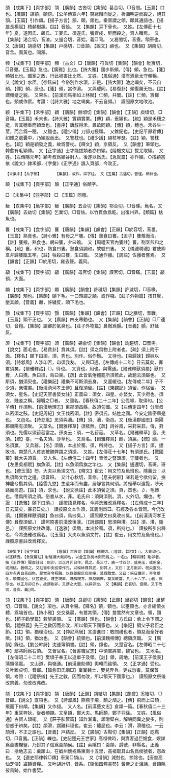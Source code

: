 <!-- { "loadSidebar": true } -->
颌	【戌集下】【頁字部】	頜	【廣韻】古沓切【集韻】葛合切，□音閤。【玉篇】口也。【廣韻】頜頷，頤傍。【公羊傳宣六年】獒躇階而從之，祈彌明逆而踆之，絕其頷。【玉篇】引作頜。【揚子方言】頷、頤，頜也。秦晉謂之頜，頤其通語也。【揚雄長楊賦】稽顙樹頜。【註】音蛤。　又【集韻】耳下骨也。　又姓。【左傳莊十七年】夏，遂因氏、頜氏、工婁氏、須遂氏，饗齊戍，醉而殺之，齊人殲焉。　又【集韻】渴合切，音溘。又遏合切，音姶。義□同。　又曷閤切，音盍。頜車也。又【唐韻】胡感切【集韻】戸感切，□音頷。【說文】顄也。　又【集韻】胡南切，音含。面黃也。同頷。

频	【戌集下】【頁字部】	頻	〔古文〕□【唐韻】符眞切【集韻】【韻會】毗賔切，□音顰。【玉篇】急也。【廣雅】比也。【詩大雅】國步斯頻。【傳】頻，急也。【箋】頻猶比也。國家之政，行此禍害比比然。　又姓。【風俗通】漢有酒泉太守頻暢。　又【說文】水厓。【徐鉉曰】今俗別作水濵，非是。【詩大雅】池之竭矣，不云自頻。【傳】頻，厓也。【箋】頻，當作濵。　又與顰同。【易復卦】頻復厲无咎。【註】謂頻蹙之貌。　又果名。【前漢司馬相如上林賦】仁頻，幷閭。【註】仁頻，賔榔也。頻或作賔。考證：〔【詩大雅】地之竭矣，不云自頻。〕　謹照原文地改池。 

颖	【午集下】【禾字部】	穎	【唐韻】餘頃切【集韻】【韻會】【正韻】庾頃切，□音潁。【玉篇】禾末也。【詩大雅】實穎實栗。【傳】穎，垂穎也。【疏】穎是禾穗之挺，言其穗重而穎垂也。【書序】唐叔得禾，異畝同穎。【傳】穎，穗也。禾各生一莖，而合爲一穗。　又鐶也。【禮少儀】刀卻刃授穎。　又錐鋩也。【史記平原君傳】如錐之處囊中，乃穎脫而出。　又警枕也。【禮少議】穎杖琴瑟。【註】穎，警枕也。【疏】穎是穎發之義，故爲警枕。【釋文】穎，京領反。　又【韻會】筆頭也。韓愈有毛穎傳。　又【正字通】士才能拔類者亦曰穎。【陸機文賦】拔尤取穎。　又姓。【左傳隱元年】穎考叔爲潁谷封人。後遂以爲氏。【急就篇】亦作潁。○按穎當依《說文》隷禾部，《字彙》《正字通》譌入頁部，今改正。

	【未集中】【糸字部】		【集韻】，或作。詳字註。　又【玉篇】古邁切，音怪。細絲也。

颠	【戌集下】【頁字部】	顛	【正字通】俗顚字。

□	【未集中】【羽字部】	□	【玉篇】同翹。

魥	【亥集中】【魚字部】	魥	【廣韻】五合切【集韻】鄂合切，□音礏。魚名。又【廣韻】去劫切【集韻】乞業切，□音怯。以竹貫魚爲乾。出復州界。【類篇】枯魚也。

饔	【戌集下】【食字部】	饔	【唐韻】【集韻】【韻會】【正韻】□於容切，音邕。【玉篇】熟食也。【詩小雅】有母之尸饔。【傳】熟食曰饔。【孟子】饔飧而治。【註】饔飧，熟食也。朝曰饔，夕曰飧。　又【周禮天官內饔註】饔，割烹煎和之稱。【疏】饔，和也，熟食曰饔。熟食須調和，故號曰饔。　又【儀禮聘禮】君使卿韋弁歸饔餼五牢。【註】牲殺曰饔，生曰餼。　又通作雝。【周語】佐雝者嘗焉。　又【韻會】【正韻】□於用切，雍去聲。義同。

顢	【戌集下】【頁字部】	顢	【廣韻】母官切【集韻】謨官切，□音瞞。【玉篇】顢頇，大面。

顪	【戌集下】【頁字部】	顪	【廣韻】【韻會】許穢切【集韻】許濊切，□音喙。【廣韻】頰也。【集韻】頤下毛。一曰頰謂之顪。或作噦。【莊子外物篇】按其鬢，壓其顪。【音義】顪，許穢反，頤下毛也。

顫	【戌集下】【頁字部】	顫	【廣韻】【集韻】【韻會】【正韻】□之膳切，音戰。【玉篇】頭不正也。　又【廣韻】四支寒動也。　又【集韻】【韻會】【正韻】□尸連切，音羶。【集韻】謂審於氣臭也。【莊子外物篇】鼻徹爲顫。【音義】顫，舒延反。

须	【戌集下】【頁字部】	須	【廣韻】錫兪切【集韻】【韻會】詢趨切，□音需。【說文】面毛也。【易賁卦】賁其須。【註】須之爲物上附者也。【疏】須上附于面。【釋名】頤下曰須。須，秀也。別作。俗作鬚。　又待也。【易歸妹】歸妹以須。【詩邶風】人涉卬否，卬須我友。　又與□通。【左傳成十二年】日云莫矣，寡君須矣。【爾雅釋詁】□，待也。　又資也，用也。與需通。【爾雅釋獸須屬】獸曰釁，人曰撟，魚曰須，鳥曰狊。【疏】此皆氣倦體罷所須若此，故題云須屬也。　又斯須，猶須臾也。【禮樂記】禮樂不可斯須去身。　又遲緩也。【左傳成二年】子不少須，衆懼盡。【後漢淸河孝王傳】且復須留。【註】《東觀記》須留，作宿留。　又須女，星名。【史記天官書婺女註】正義曰：須女，四星。亦婺女，天少府也。須女，賤妾之稱，婦職之□者。　又國名。【春秋僖二十二年】公伐邾，取須句。【公羊傳】作須朐。【前漢地理志】東郡須昌縣，故須句國。又【左傳定四年】分唐叔以密須之鼓。【史記周紀】文王伐密須。【註】密須氏，姞姓之國。今安定隂密縣是也。　又邑名。【詩邶風】思須與漕。【傳】須、漕，衞邑。又【後漢郡國志】南陽郡順陽有須聚。　又菜名。【爾雅釋草】須薞無。【疏】詩谷風，采葑采菲。傳，葑須也。先儒以須葑蓯當之。孫炎云：須，一名葑蓯。　又草名。【爾雅釋草】臺，夫須。【疏】臺，一名夫須。莎草也。　又鳥名。【爾雅釋鳥】鷉，須鸁。【疏】鷉，一名須鸁。　又兵器。【名】須盾，本出於蜀。須，所持也。　又【揚子方言】須，捷敗也。南楚凡人貧衣被醜弊謂之須捷。　又姓。【左傳莊十七年】有須遂氏。【戰國策】魏大夫須賈。　又人名。【左傳僖二十四年】晉侯之豎頭須，守藏者也。　又【左思吳都賦】旗魚須。【註】以魚須爲旗之竿也。　又【集韻】逋還切，音斑。班也。【禮玉藻】笏，大夫以魚須文竹。【釋文】崔云：用文竹及魚班也。隱義云：以魚須飾文竹之邊。須音班。　又叶心秋切，音修。【息夫躬辭】嗟若是兮欲何留，撫神龍兮攬其須。【陸雲九愍】生遺年而有盡，居靜言其何須。將輕舉以遠覽，眇天路而高遊。【註】須，求也。　【說文徐註】此本須鬢之須。頁，首也。彡，毛飾也。借爲所須之須。俗書从水，非。毛氏曰：須與湏別。湏，火外切。爛也。考證：〔【逸雅】頤下曰須。〕　謹按語見釋名，今將逸雅改爲釋名。〔【左傳成十二年】日云莫矣，寡君□矣。〕　謹按原文本作須，其義則爲□。石經及各本皆同。今仍改須。〔【爾雅釋獸須屬】魚曰須，鳥曰臭。〕　謹照原文曰臭改曰狊。〔【前漢淸河孝王傳】且復須留。〕　謹照原書前漢改後漢。〔【詩邶風】思須與漕。【註】須，漕，衞邑。〕　謹照原文註改傳。〔【逸雅】須盾，本出於蜀。須，所持也。〕　謹按所引出釋名，今將逸雅改爲名。〔【玉藻】大夫以魚須文竹。【註】崔云，用文竹及魚班也。〕　謹照原書註改爲釋文。 

	【辰集下】【殳字部】		【唐韻】古哀切【集韻】柯開切，□音該。【說文】□，大剛卯也。以逐精鬼。【急就篇註】射魃謂大剛卯也，以金玉及桃木刻而爲之。一名□。【輟耕錄】剛卯者，按《王莽傳》服虔註曰：剛卯，以正月卯日作，佩之。長三寸，廣一寸四分，或用玉，或用金，或用桃，著佩之。又註當中央從穿作孔，以綵絲葺其底，刻其上，文曰：正月剛卯，旣央靈殳。四方赤靑白黃四色，是當帝令祝融，以敎夔龍庶疫剛癉，莫我敢當。又曰：疾日嚴卯，帝令夔化，順爾國化，伏兹靈殳。旣正旣直，旣觚旣方。庶疫剛癉，莫我敢當。凡六十六字。□者，佩印也。以正月卯日作，故謂剛卯。又謂之大堅，以辟邪也。　又【集韻】丘哀切，音開。又下改切，音亥。義□同。

领	【戌集下】【頁字部】	領	【唐韻】良郢切【集韻】【正韻】里郢切【韻會】里整切，□音嶺。【說文】項也。从頁令聲。【釋名】領，頸也。以壅頸也。亦言總領衣體，爲端首也。【詩小雅】交交桑扈，有鶯其領。【傳】鶯鶯然有文章也。領，頸也。【荀子勸學篇】若挈裘領。　又【廣韻】理也。【韻會】方氏曰：承上令下謂之領。【禮祭義】先王之敎因而弗改，所以領天下國家也。又【樂記】領父子君臣之節。【註】領，猶理治也。又【仲尼燕居】言游進曰：敢問禮也者，領惡而全好者歟。【註】領，猶治也。　又【韻會】統領也。【前漢魏相傳】總領庶職。　又【廣韻】錄也。【劉公幹詩】沈速簿領書。【註】領，錄也。　又楚官名。【左傳昭二十七年】鄢將師爲右領。　又晉官名。【晉書職官志】中領軍將軍，魏官也。　又地名。【左傳昭二十二年】樊頃子奉王以追單子及領。【註】領，周地。【前漢王子侯表】蒲領侯嘉。　又山道，與嶺通。【前漢嚴助傳】輿轎而踰領。　又【正字通】受也。　又叶離貞切，音鄰。【韓愈田氏廟□】嶪嶪魏土，嬰兒弄兵。吏戎愁毒，莫保首領。考證：〔【禮祭儀】先王之敎，因而勿改，所以領天下國家也。〕　謹照原文祭儀改祭義。勿改改弗改。 

颉	【戌集下】【頁字部】	頡	【唐韻】【正韻】胡結切【集韻】【韻會】奚結切，□音纈。【說文】直項也。　又【詩邶風】燕燕于飛，頡之頏之。【傳】飛而上曰頡，飛而下曰頏。【集韻】又作翓。　又人名。【前漢藝文志】倉頡一篇。【春秋僖二十三年】重耳奔狄，從者顚頡。又皇頡，鄭大夫。馬師頡，鄭子羽孫。　又姓。【風俗通】古賢人頡衞。　又【莊子胠篋篇】知詐漸毒，頡滑堅白，解垢同異之變多，則俗惑于辨矣。【註】頡滑，謂難料理也。崔云：纏屈也。李云：滑，滑稽也。一云頡滑，不正之語也。【音義】戸結反。　又【廣韻】古黠切【集韻】【正韻】訖黠切，□音戛。【正韻】轢也。【史記楚元王世家】高祖微時，與賔客過巨嫂食，嫂詳爲羹盡櫟釜，乃封其子信爲羹頡侯。【註】索隱曰：羹頡，爵號，非縣名。正義曰：括地志云：羹頡山，在嬀州懷戎縣東南十五里，高祖取其山名爲侯號者，怨故也。　又【遼史耶律斡□傳】車駕□頡山。　又【增韻】減尅也，掠除也。【唐書高仙芝傳】盜頡資糧。　又叶胡計切，音系。【衞恒四體書勢】黃帝之史沮誦、倉頡眺彼鳥跡，始作書契。

